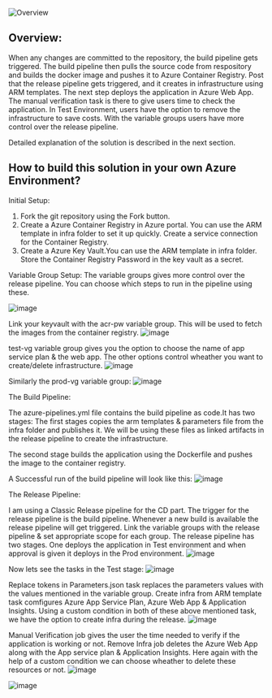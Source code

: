![Overview](https://user-images.githubusercontent.com/105546276/169155611-4735b63b-d896-44ca-a847-9c2c52f42b83.png)


Overview: 
-------------------------------------------------------------------------------

When any changes are committed to the repository, the build pipeline gets triggered. The build pipeline then pulls the source code from respository and builds the docker image and pushes it to Azure Container Registry.
Post that the release pipeline gets triggered, and it creates in infrastructure using ARM templates. The next step deploys the application in Azure Web App.
The manual verification task is there to give users time to check the application.
In Test Environment, users have the option to remove the infrastructure to save costs.
With the variable groups users have more control over the release pipeline.

Detailed explanation of the solution is described in the next section.


How to build this solution in your own Azure Environment?
-------------------------------------------------------------------------------------------

Initial Setup:
1. Fork the git repository using the Fork button.
2. Create a Azure Container Registry in Azure portal. You can use the ARM template in infra folder to set it up quickly. Create a service connection for the Container Registry.
3. Create a Azure Key Vault.You can use the ARM template in infra folder. Store the Container Registry Password in the key vault as a secret.

Variable Group Setup:
The variable groups gives more control over the release pipeline. You can choose which steps to run in the pipeline using these.

![image](https://user-images.githubusercontent.com/105546276/169161411-a3c50058-1047-4d10-9ace-d9ef33a80d32.png)

Link your keyvault with the acr-pw variable group. This will be used to fetch the images from the container registry.
![image](https://user-images.githubusercontent.com/105546276/169161742-0ed0c238-6767-4a9e-b326-d1e944e74d20.png)

test-vg variable group gives you the option to choose the name of app service plan & the web app. The other options control wheather you want to create/delete infrastructure.
![image](https://user-images.githubusercontent.com/105546276/169161875-b749326c-0025-4067-93d7-f96d7bcf7722.png)

Similarly the prod-vg variable group:
![image](https://user-images.githubusercontent.com/105546276/169162263-ac4b50ec-9e91-4f7b-b5c6-24edc667f5f4.png)


The Build Pipeline:

The azure-pipelines.yml file contains the build pipeline as code.It has two stages:
The first stages copies the arm templates & parameters file from the infra folder and publishes it. We will be using these files as linked artifacts in the release pipeline to create the infrastructure.

The second stage builds the application using the Dockerfile and pushes the image to the container registry.

A Successful run of the build pipeline will look like this:
![image](https://user-images.githubusercontent.com/105546276/169163708-fb389525-7951-4dbd-a643-d8541e42597a.png)

The Release Pipeline:

I am using a Classic Release pipeline for the CD part. The trigger for the release pipeline is the build pipeline. Whenever a new build is available the release pipeline will get triggered. 
Link the variable groups with the release pipeline & set appropriate scope for each group.
The release pipeline has two stages. One deploys the application in Test environment and when approval is given it deploys in the Prod environment.
![image](https://user-images.githubusercontent.com/105546276/169165172-e362abc7-ec95-4178-8772-d97b3316a2b2.png)

Now lets see the tasks in the Test stage:
![image](https://user-images.githubusercontent.com/105546276/169165311-b0e61d69-607e-4fb5-aa1f-647cd3da00e1.png)

Replace tokens in Parameters.json task replaces the parameters values with the values mentioned in the variable group.
Create infra from ARM template task comfigures Azure App Service Plan, Azure Web App & Application Insights.
Using a custom condition in both of these above mentioned task, we have the option to create infra during the release.
![image](https://user-images.githubusercontent.com/105546276/169166162-fbf7e160-8f14-4de9-bfc2-b4c20d5725f1.png)

Manual Verification job gives the user the time needed to verify if the application is working or not.
Remove Infra job deletes the Azure Web App along with the App service plan & Application Insights. Here again with the help of a custom condition we can choose wheather to delete these resources or not.
![image](https://user-images.githubusercontent.com/105546276/169166868-38a4ed5c-4b5f-44bd-9b46-3070bd9cfff3.png)

![image](https://user-images.githubusercontent.com/105546276/169167102-af22cb27-90c9-43c1-b0ac-d439db39b7cb.png)


